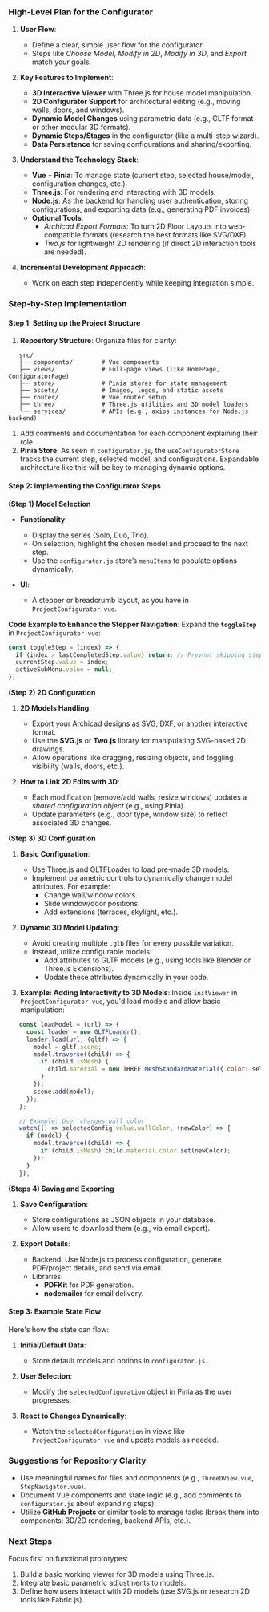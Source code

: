 ### **High-Level Plan for the Configurator**
1. **User Flow**:
    - Define a clear, simple user flow for the configurator.
    - Steps like _Choose Model_, _Modify in 2D_, _Modify in 3D_, and _Export_ match your goals.

2. **Key Features to Implement**:
    - **3D Interactive Viewer** with Three.js for house model manipulation.
    - **2D Configurator Support** for architectural editing (e.g., moving walls, doors, and windows).
    - **Dynamic Model Changes** using parametric data (e.g., GLTF format or other modular 3D formats).
    - **Dynamic Steps/Stages** in the configurator (like a multi-step wizard).
    - **Data Persistence** for saving configurations and sharing/exporting.

3. **Understand the Technology Stack**:
    - **Vue + Pinia**: To manage state (current step, selected house/model, configuration changes, etc.).
    - **Three.js**: For rendering and interacting with 3D models.
    - **Node.js**: As the backend for handling user authentication, storing configurations, and exporting data (e.g., generating PDF invoices).
    - **Optional Tools**:
        - _Archicad Export Formats_: To turn 2D Floor Layouts into web-compatible formats (research the best formats like SVG/DXF).
        - _Two.js_ for lightweight 2D rendering (if direct 2D interaction tools are needed).

4. **Incremental Development Approach**:
    - Work on each step independently while keeping integration simple.

### **Step-by-Step Implementation**
#### **Step 1: Setting up the Project Structure**
1. **Repository Structure**: Organize files for clarity:
``` 
   src/
   ├── components/        # Vue components
   ├── views/             # Full-page views (like HomePage, ConfiguratorPage)
   ├── store/             # Pinia stores for state management
   ├── assets/            # Images, logos, and static assets
   ├── router/            # Vue router setup
   ├── three/             # Three.js utilities and 3D model loaders
   └── services/          # APIs (e.g., axios instances for Node.js backend)
```
1. Add comments and documentation for each component explaining their role.
2. **Pinia Store**: As seen in `configurator.js`, the `useConfiguratorStore` tracks the current step, selected model, and configurations. Expandable architecture like this will be key to managing dynamic options.

#### **Step 2: Implementing the Configurator Steps**
**(Step 1) Model Selection**
- **Functionality**:
    - Display the series (Solo, Duo, Trio).
    - On selection, highlight the chosen model and proceed to the next step.
    - Use the `configurator.js` store’s `menuItems` to populate options dynamically.

- **UI**:
    - A stepper or breadcrumb layout, as you have in `ProjectConfigurator.vue`.

**Code Example to Enhance the Stepper Navigation**: Expand the **`toggleStep`** in `ProjectConfigurator.vue`:
``` javascript
const toggleStep = (index) => {
  if (index > lastCompletedStep.value) return; // Prevent skipping steps
  currentStep.value = index;
  activeSubMenu.value = null;
};
```
**(Step 2) 2D Configuration**
1. **2D Models Handling**:
    - Export your Archicad designs as SVG, DXF, or another interactive format.
    - Use the **SVG.js** or **Two.js** library for manipulating SVG-based 2D drawings.
    - Allow operations like dragging, resizing objects, and toggling visibility (walls, doors, etc.).

2. **How to Link 2D Edits with 3D**:
    - Each modification (remove/add walls, resize windows) updates a _shared configuration object_ (e.g., using Pinia).
    - Update parameters (e.g., door type, window size) to reflect associated 3D changes.

**(Step 3) 3D Configuration**
1. **Basic Configuration**:
    - Use Three.js and GLTFLoader to load pre-made 3D models.
    - Implement parametric controls to dynamically change model attributes. For example:
        - Change wall/window colors.
        - Slide window/door positions.
        - Add extensions (terraces, skylight, etc.).

2. **Dynamic 3D Model Updating**:
    - Avoid creating multiple `.glb` files for every possible variation.
    - Instead, utilize configurable models:
        - Add attributes to GLTF models (e.g., using tools like Blender or Three.js Extensions).
        - Update these attributes dynamically in your code.

3. **Example: Adding Interactivity to 3D Models**: Inside `initViewer` in `ProjectConfigurator.vue`, you'd load models and allow basic manipulation:
``` javascript
   const loadModel = (url) => {
     const loader = new GLTFLoader();
     loader.load(url, (gltf) => {
       model = gltf.scene;
       model.traverse((child) => {
         if (child.isMesh) {
           child.material = new THREE.MeshStandardMaterial({ color: selectedConfig.value.wallColor || 0xffffff });
         }
       });
       scene.add(model);
     });
   };

   // Example: User changes wall color
   watch(() => selectedConfig.value.wallColor, (newColor) => {
     if (model) {
       model.traverse((child) => {
         if (child.isMesh) child.material.color.set(newColor);
       });
     }
   });
```
**(Steps 4) Saving and Exporting**
1. **Save Configuration**:
    - Store configurations as JSON objects in your database.
    - Allow users to download them (e.g., via email export).

2. **Export Details**:
    - Backend: Use Node.js to process configuration, generate PDF/project details, and send via email.
    - Libraries:
        - **PDFKit** for PDF generation.
        - **nodemailer** for email delivery.

#### **Step 3: Example State Flow**
Here's how the state can flow:
1. **Initial/Default Data**:
    - Store default models and options in `configurator.js`.

2. **User Selection**:
    - Modify the `selectedConfiguration` object in Pinia as the user progresses.

3. **React to Changes Dynamically**:
    - Watch the `selectedConfiguration` in views like `ProjectConfigurator.vue` and update models as needed.

### **Suggestions for Repository Clarity**
- Use meaningful names for files and components (e.g., `ThreeDView.vue`, `StepNavigator.vue`).
- Document Vue components and state logic (e.g., add comments to `configurator.js` about expanding steps).
- Utilize **GitHub Projects** or similar tools to manage tasks (break them into components: 3D/2D rendering, backend APIs, etc.).

### **Next Steps**
Focus first on functional prototypes:
1. Build a basic working viewer for 3D models using Three.js.
2. Integrate basic parametric adjustments to models.
3. Define how users interact with 2D models (use SVG.js or research 2D tools like Fabric.js).
